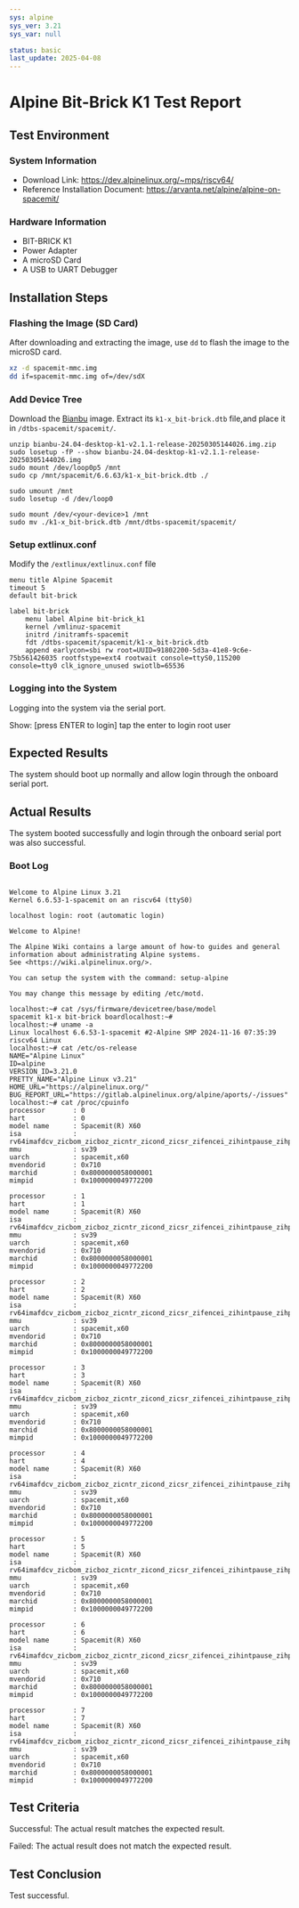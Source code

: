 ```yaml
---
sys: alpine
sys_ver: 3.21
sys_var: null

status: basic
last_update: 2025-04-08
---
```


# Alpine Bit-Brick K1 Test Report

## Test Environment

### System Information

- Download Link: https://dev.alpinelinux.org/~mps/riscv64/
- Reference Installation Document: https://arvanta.net/alpine/alpine-on-spacemit/

### Hardware Information

- BIT-BRICK K1
- Power Adapter
- A microSD Card
- A USB to UART Debugger

## Installation Steps

### Flashing the Image (SD Card)

After downloading and extracting the image, use `dd` to flash the image to the microSD card.

```bash
xz -d spacemit-mmc.img
dd if=spacemit-mmc.img of=/dev/sdX
```

### Add Device Tree

Download the [Bianbu](https://archive.spacemit.com/image/k1/version/bianbu/) image. Extract its `k1-x_bit-brick.dtb` file,and place it in `/dtbs-spacemit/spacemit/`.

``` log
unzip bianbu-24.04-desktop-k1-v2.1.1-release-20250305144026.img.zip
sudo losetup -fP --show bianbu-24.04-desktop-k1-v2.1.1-release-20250305144026.img
sudo mount /dev/loop0p5 /mnt
sudo cp /mnt/spacemit/6.6.63/k1-x_bit-brick.dtb ./

sudo umount /mnt
sudo losetup -d /dev/loop0

sudo mount /dev/<your-device>1 /mnt
sudo mv ./k1-x_bit-brick.dtb /mnt/dtbs-spacemit/spacemit/
```

### Setup extlinux.conf

Modify the `/extlinux/extlinux.conf` file

``` log
menu title Alpine Spacemit
timeout 5
default bit-brick

label bit-brick
	menu label Alpine bit-brick_k1
	kernel /vmlinuz-spacemit
	initrd /initramfs-spacemit
	fdt /dtbs-spacemit/spacemit/k1-x_bit-brick.dtb
	append earlycon=sbi rw root=UUID=91802200-5d3a-41e8-9c6e-75b561426035 rootfstype=ext4 rootwait console=ttyS0,115200 console=tty0 clk_ignore_unused swiotlb=65536
```

### Logging into the System

Logging into the system via the serial port.

Show: [press ENTER to login] tap the enter to login root user

## Expected Results

The system should boot up normally and allow login through the onboard serial port.

## Actual Results

The system booted successfully and login through the onboard serial port was also successful.

### Boot Log

```log

Welcome to Alpine Linux 3.21
Kernel 6.6.53-1-spacemit on an riscv64 (ttyS0)

localhost login: root (automatic login)

Welcome to Alpine!

The Alpine Wiki contains a large amount of how-to guides and general
information about administrating Alpine systems.
See <https://wiki.alpinelinux.org/>.

You can setup the system with the command: setup-alpine

You may change this message by editing /etc/motd.

localhost:~# cat /sys/firmware/devicetree/base/model
spacemit k1-x bit-brick boardlocalhost:~# 
localhost:~# uname -a
Linux localhost 6.6.53-1-spacemit #2-Alpine SMP 2024-11-16 07:35:39 riscv64 Linux
localhost:~# cat /etc/os-release 
NAME="Alpine Linux"
ID=alpine
VERSION_ID=3.21.0
PRETTY_NAME="Alpine Linux v3.21"
HOME_URL="https://alpinelinux.org/"
BUG_REPORT_URL="https://gitlab.alpinelinux.org/alpine/aports/-/issues"
localhost:~# cat /proc/cpuinfo 
processor       : 0
hart            : 0
model name      : Spacemit(R) X60
isa             : rv64imafdcv_zicbom_zicboz_zicntr_zicond_zicsr_zifencei_zihintpause_zihpm_zfh_zfhmin_zca_zcd_zba_zbb_zbc_zbs_zkt_zve32f_zve32x_zve64d_zve64f_zve64x_zvfh_zvfhmin_zvkt_sscofpmf_sstc_svinval_svnapot_svpbmt
mmu             : sv39
uarch           : spacemit,x60
mvendorid       : 0x710
marchid         : 0x8000000058000001
mimpid          : 0x1000000049772200

processor       : 1
hart            : 1
model name      : Spacemit(R) X60
isa             : rv64imafdcv_zicbom_zicboz_zicntr_zicond_zicsr_zifencei_zihintpause_zihpm_zfh_zfhmin_zca_zcd_zba_zbb_zbc_zbs_zkt_zve32f_zve32x_zve64d_zve64f_zve64x_zvfh_zvfhmin_zvkt_sscofpmf_sstc_svinval_svnapot_svpbmt
mmu             : sv39
uarch           : spacemit,x60
mvendorid       : 0x710
marchid         : 0x8000000058000001
mimpid          : 0x1000000049772200

processor       : 2
hart            : 2
model name      : Spacemit(R) X60
isa             : rv64imafdcv_zicbom_zicboz_zicntr_zicond_zicsr_zifencei_zihintpause_zihpm_zfh_zfhmin_zca_zcd_zba_zbb_zbc_zbs_zkt_zve32f_zve32x_zve64d_zve64f_zve64x_zvfh_zvfhmin_zvkt_sscofpmf_sstc_svinval_svnapot_svpbmt
mmu             : sv39
uarch           : spacemit,x60
mvendorid       : 0x710
marchid         : 0x8000000058000001
mimpid          : 0x1000000049772200

processor       : 3
hart            : 3
model name      : Spacemit(R) X60
isa             : rv64imafdcv_zicbom_zicboz_zicntr_zicond_zicsr_zifencei_zihintpause_zihpm_zfh_zfhmin_zca_zcd_zba_zbb_zbc_zbs_zkt_zve32f_zve32x_zve64d_zve64f_zve64x_zvfh_zvfhmin_zvkt_sscofpmf_sstc_svinval_svnapot_svpbmt
mmu             : sv39
uarch           : spacemit,x60
mvendorid       : 0x710
marchid         : 0x8000000058000001
mimpid          : 0x1000000049772200

processor       : 4
hart            : 4
model name      : Spacemit(R) X60
isa             : rv64imafdcv_zicbom_zicboz_zicntr_zicond_zicsr_zifencei_zihintpause_zihpm_zfh_zfhmin_zca_zcd_zba_zbb_zbc_zbs_zkt_zve32f_zve32x_zve64d_zve64f_zve64x_zvfh_zvfhmin_zvkt_sscofpmf_sstc_svinval_svnapot_svpbmt
mmu             : sv39
uarch           : spacemit,x60
mvendorid       : 0x710
marchid         : 0x8000000058000001
mimpid          : 0x1000000049772200

processor       : 5
hart            : 5
model name      : Spacemit(R) X60
isa             : rv64imafdcv_zicbom_zicboz_zicntr_zicond_zicsr_zifencei_zihintpause_zihpm_zfh_zfhmin_zca_zcd_zba_zbb_zbc_zbs_zkt_zve32f_zve32x_zve64d_zve64f_zve64x_zvfh_zvfhmin_zvkt_sscofpmf_sstc_svinval_svnapot_svpbmt
mmu             : sv39
uarch           : spacemit,x60
mvendorid       : 0x710
marchid         : 0x8000000058000001
mimpid          : 0x1000000049772200

processor       : 6
hart            : 6
model name      : Spacemit(R) X60
isa             : rv64imafdcv_zicbom_zicboz_zicntr_zicond_zicsr_zifencei_zihintpause_zihpm_zfh_zfhmin_zca_zcd_zba_zbb_zbc_zbs_zkt_zve32f_zve32x_zve64d_zve64f_zve64x_zvfh_zvfhmin_zvkt_sscofpmf_sstc_svinval_svnapot_svpbmt
mmu             : sv39
uarch           : spacemit,x60
mvendorid       : 0x710
marchid         : 0x8000000058000001
mimpid          : 0x1000000049772200

processor       : 7
hart            : 7
model name      : Spacemit(R) X60
isa             : rv64imafdcv_zicbom_zicboz_zicntr_zicond_zicsr_zifencei_zihintpause_zihpm_zfh_zfhmin_zca_zcd_zba_zbb_zbc_zbs_zkt_zve32f_zve32x_zve64d_zve64f_zve64x_zvfh_zvfhmin_zvkt_sscofpmf_sstc_svinval_svnapot_svpbmt
mmu             : sv39
uarch           : spacemit,x60
mvendorid       : 0x710
marchid         : 0x8000000058000001
mimpid          : 0x1000000049772200
```

## Test Criteria

Successful: The actual result matches the expected result.

Failed: The actual result does not match the expected result.

## Test Conclusion

Test successful.
